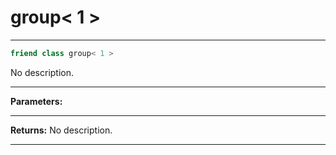 # group< 1 >

---

```cpp
friend class group< 1 >
```


No description.


---
**Parameters:**


---
**Returns:** No description.

---

